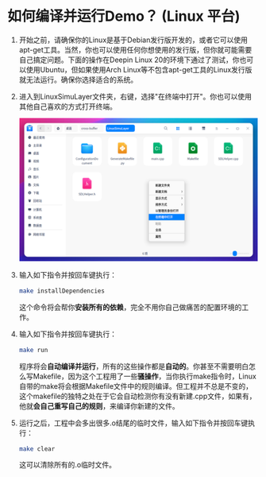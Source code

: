 # 如何编译并运行Demo？ (Linux 平台)

1. 开始之前，请确保你的Linux是基于Debian发行版开发的，或者它可以使用apt-get工具。当然，你也可以使用任何你想使用的发行版，但你就可能需要自己搞定问题。下面的操作在Deepin Linux 20的环境下通过了测试，你也可以使用Ubuntu，但如果使用Arch Linux等不包含apt-get工具的Linux发行版就无法运行。确保你选择适合的系统。

2. 进入到LinuxSimuLayer文件夹，右键，选择"在终端中打开"。你也可以使用其他自己喜欢的方式打开终端。

   ![OpenTerminal](OpenTerminal.png)

3. 输入如下指令并按回车键执行：

   ```bash
   make installDependencies
   ```

   这个命令将会帮你**安装所有的依赖**，完全不用你自己做痛苦的配置环境的工作。

4. 输入如下指令并按回车键执行：

   ```bash
   make run
   ```

   程序将会**自动编译并运行**，所有的这些操作都是**自动的**。你甚至不需要明白怎么写Makefile，因为这个工程用了一些**骚操作**，当你执行make指令时，Linux自带的make将会根据Makefile文件中的规则编译。但工程并不总是不变的，这个makefile的独特之处在于它会自动检测你有没有新建.cpp文件，如果有，他就**会自己重写自己的规则**，来编译你新建的文件。

5. 运行之后，工程中会多出很多.o结尾的临时文件，输入如下指令并按回车键执行：

   ```bash
   make clear
   ```
   这可以清除所有的.o临时文件。


